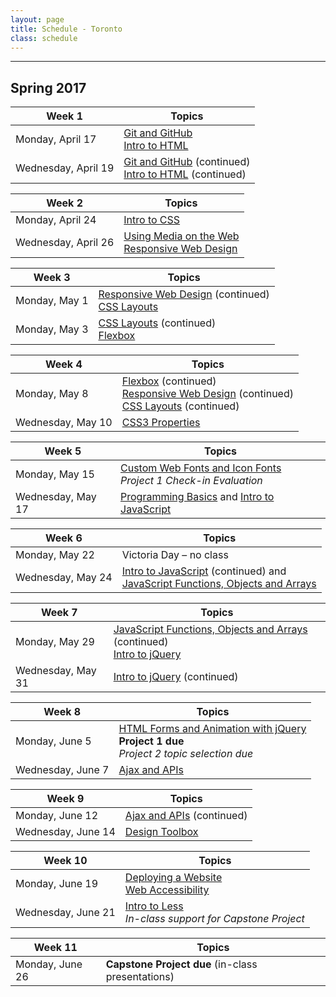 ```yaml
---
layout: page
title: Schedule - Toronto
class: schedule
---
```


---
## Spring 2017

Week 1              | Topics
--------------------|--------------------------------------------------------------------------------------------------
Monday, April 17    | [Git and GitHub](/lesson/git-and-github/) <br/> [Intro to HTML](/lesson/intro-to-html/)
Wednesday, April 19 | [Git and GitHub](/lesson/git-and-github/) (continued) <br/> [Intro to HTML](/lesson/intro-to-html/) (continued)

Week 2              | Topics
--------------------|----------------------------------------------------------
Monday, April 24    | [Intro to CSS](/lesson/intro-to-css/)
Wednesday, April 26 | [Using Media on the Web](/lesson/using-media-on-the-web/) <br/>[Responsive Web Design](/lesson/responsive-web-design)

Week 3        | Topics
--------------|-------------------------------------------------------------------------------------------------------------
Monday, May 1 | [Responsive Web Design](/lesson/responsive-web-design) (continued) <br/> [CSS Layouts](/lesson/css-layouts/)
Monday, May 3 | [CSS Layouts](/lesson/css-layouts/) (continued) <br/>[Flexbox](/lesson/flexbox/)

Week 4            | Topics
------------------|---------------------------------------------------------------------------------------------------------------------------------------------------------------------
Monday, May 8     | [Flexbox](/lesson/flexbox/) (continued) <br/>[Responsive Web Design](/lesson/responsive-web-design) (continued) <br/>[CSS Layouts](/lesson/css-layouts/) (continued)
Wednesday, May 10 | [CSS3 Properties](/lesson/css3-properties/)


Week 5            | Topics
------------------|-------------------------------------------------------------------------------------------------------------------
Monday, May 15    | [Custom Web Fonts and Icon Fonts](/lesson/custom-web-fonts-and-icon-fonts/) <br /> _Project 1 Check-in Evaluation_
Wednesday, May 17 | [Programming Basics](/lesson/programming-basics/) and [Intro to JavaScript](/lesson/intro-to-javascript/)

Week 6            | Topics
------------------|-----------------------------------------------------------------------------------------------------------------------------------------------------------------------
Monday, May 22    | Victoria Day &ndash; no class
Wednesday, May 24 | [Intro to JavaScript](/lesson/intro-to-javascript/) (continued) and <br/> [JavaScript Functions, Objects and Arrays](/lesson/javascript-functions-objects-and-arrays/)

Week 7            | Topics
------------------|----------------------------------------------------------------------------------------------------------------------------------------------------------
Monday, May 29    | [JavaScript Functions, Objects and Arrays](/lesson/javascript-functions-objects-and-arrays/) (continued)<br/> [Intro to jQuery](/lesson/intro-to-jquery/)
Wednesday, May 31 | [Intro to jQuery](/lesson/intro-to-jquery/) (continued)

Week 8            | Topics
------------------|-------------------------------------------------------------------------------------------------------------
Monday, June 5    | [HTML Forms and Animation with jQuery](/lesson/html-forms-and-animation-with-jquery/) <br/>__Project 1 due__<br/>_Project 2 topic selection due_
Wednesday, June 7 | [Ajax and APIs](/lesson/intro-to-ajax-and-apis/)

Week 9             | Topics
-------------------|-------------------------------------------------------------
Monday, June 12    | [Ajax and APIs](/lesson/intro-to-ajax-and-apis/) (continued)
Wednesday, June 14 | [Design Toolbox](/lesson/design-toolbox-and-wireframes/)

Week 10            | Topics
-------------------|-------------------------------------------------------------------------------------------------------
Monday, June 19    | [Deploying a Website](/lesson/deploying-a-website/) <br/> [Web Accessibility](/lesson/web-accessibility/)
Wednesday, June 21 | [Intro to Less](/lesson/intro-to-less/) <br /> _In-class support for Capstone Project_

Week 11         | Topics
----------------|--------------------------------------------------
Monday, June 26 | __Capstone Project due__ (in-class presentations)
